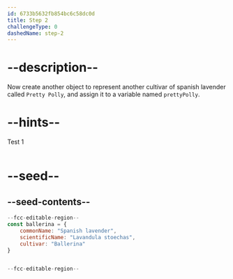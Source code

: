 ```yaml
---
id: 6733b5632fb854bc6c58dc0d
title: Step 2
challengeType: 0
dashedName: step-2
---
```


# --description--

Now create another object to represent another cultivar of spanish lavender called `Pretty Polly`, and assign it to a variable named `prettyPolly`.

# --hints--

Test 1

```js

```

# --seed--

## --seed-contents--

```js
--fcc-editable-region--
const ballerina = {
    commonName: "Spanish lavender",
    scientificName: "Lavandula stoechas",
    cultivar: "Ballerina"
}


--fcc-editable-region--
```
